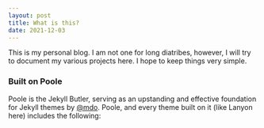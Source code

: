 ```yaml
---
layout: post
title: What is this?
date: 2021-12-03
---
```


This is my personal blog. I am not one for long diatribes, however, I will try to document my various projects here. I hope to keep things very simple.  

### Built on Poole

Poole is the Jekyll Butler, serving as an upstanding and effective foundation for Jekyll themes by [@mdo](https://twitter.com/mdo). Poole, and every theme built on it (like Lanyon here) includes the following:
